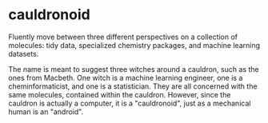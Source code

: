 # cauldronoid

Fluently move between three different perspectives on a collection of molecules: tidy data, specialized chemistry packages, and machine learning datasets.

The name is meant to suggest three witches around a cauldron, such as the ones from Macbeth.
One witch is a machine learning engineer, one is a cheminformaticist, and one is a statistician.
They are all concerned with the same molecules, contained within the cauldron.
However, since the cauldron is actually a computer, it is a "cauldronoid", just as a mechanical human is an "android".
